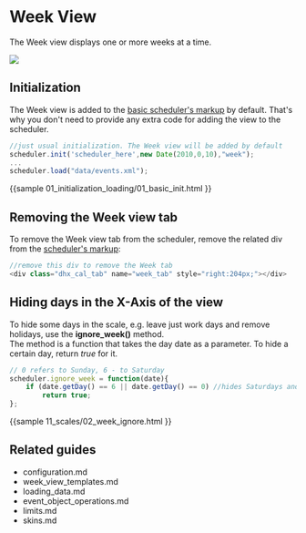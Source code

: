 Week View
==============================
The Week view displays one or more weeks at a time.

<img src="week_view.png"/>


Initialization
--------------------
The Week view is added to the [basic scheduler's markup](scheduler_markup.md) by default. That's why you don't need to provide any extra code for adding the view to the scheduler. 

~~~js
//just usual initialization. The Week view will be added by default
scheduler.init('scheduler_here',new Date(2010,0,10),"week");
...
scheduler.load("data/events.xml");
~~~

{{sample
	01_initialization_loading/01_basic_init.html
}}


Removing the Week view tab
-----------------------------------------
To remove the Week view tab from the scheduler, remove the related div from the [scheduler's markup](scheduler_markup.md):

~~~js
//remove this div to remove the Week tab
<div class="dhx_cal_tab" name="week_tab" style="right:204px;"></div>
~~~


Hiding days in the X-Axis of the view
------------------------------------------------
To hide some days in the scale, e.g. leave just work days and remove holidays, use the **ignore_week()** method. <br>
The method is a function that takes the day date as a parameter. To hide a certain day, return *true* for it.

~~~js
// 0 refers to Sunday, 6 - to Saturday
scheduler.ignore_week = function(date){
	if (date.getDay() == 6 || date.getDay() == 0) //hides Saturdays and Sundays
		return true;
};
~~~

{{sample
	11_scales/02_week_ignore.html
}}

Related guides
----------------------------------------

- configuration.md
- week_view_templates.md
- loading_data.md
- event_object_operations.md
- limits.md
- skins.md

